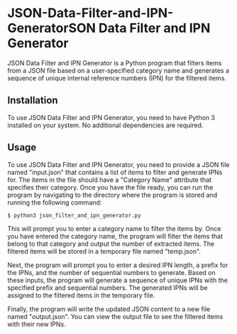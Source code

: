 # JSON-Data-Filter-and-IPN-GeneratorSON Data Filter and IPN Generator
JSON Data Filter and IPN Generator is a Python program that filters items from a JSON file based on a user-specified category name and generates a sequence of unique internal reference numbers (IPN) for the filtered items.

## Installation
To use JSON Data Filter and IPN Generator, you need to have Python 3 installed on your system. No additional dependencies are required.

## Usage
To use JSON Data Filter and IPN Generator, you need to provide a JSON file named "input.json" that contains a list of items to filter and generate IPNs for. The items in the file should have a "Category Name" attribute that specifies their category. Once you have the file ready, you can run the program by navigating to the directory where the program is stored and running the following command:

```shell
$ python3 json_filter_and_ipn_generator.py

```
This will prompt you to enter a category name to filter the items by. Once you have entered the category name, the program will filter the items that belong to that category and output the number of extracted items. The filtered items will be stored in a temporary file named "temp.json".

Next, the program will prompt you to enter a desired IPN length, a prefix for the IPNs, and the number of sequential numbers to generate. Based on these inputs, the program will generate a sequence of unique IPNs with the specified prefix and sequential numbers. The generated IPNs will be assigned to the filtered items in the temporary file.

Finally, the program will write the updated JSON content to a new file named "output.json". You can view the output file to see the filtered items with their new IPNs.
